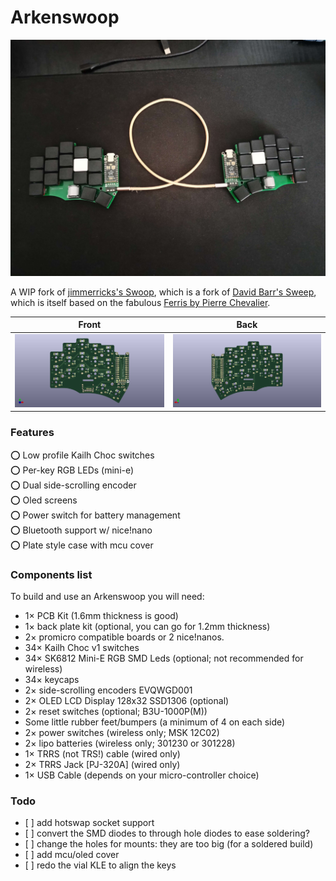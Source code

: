 # Arkenswoop

![Fully assembled Arkenswoop](images/build/full_build.jpg)

A WIP fork of [jimmerricks's Swoop](https://github.com/jimmerricks/swoop), which is a fork of [David Barr's Sweep](https://github.com/davidphilipbarr/Sweep), which is itself based on the fabulous [Ferris by Pierre Chevalier](https://github.com/pierrechevalier83/ferris).

| Front | Back |
| :---: | :---: |
| ![front](/images/exports/arkenswoop/front.png) | ![back](/images/exports/arkenswoop/back.png) |

### Features

⭕ Low profile Kailh Choc switches  
⭕ Per-key RGB LEDs (mini-e)  
⭕ Dual side-scrolling encoder  
⭕ Oled screens  
⭕ Power switch for battery management  
⭕ Bluetooth support w/ nice!nano  
⭕ Plate style case with mcu cover

### Components list

To build and use an Arkenswoop you will need:

* 1× PCB Kit (1.6mm thickness is good)
* 1× back plate kit (optional, you can go for 1.2mm thickness)
* 2× promicro compatible boards or 2 nice!nanos.
* 34× Kailh Choc v1 switches
* 34× SK6812 Mini-E RGB SMD Leds (optional; not recommended for wireless)
* 34× keycaps
* 2× side-scrolling encoders EVQWGD001
* 2× OLED LCD Display 128x32 SSD1306 (optional)
* 2× reset switches (optional; B3U-1000P(M))
* Some little rubber feet/bumpers (a minimum of 4 on each side)
* 2× power switches (wireless only; MSK 12C02)
* 2× lipo batteries (wireless only; 301230 or 301228)
* 1× TRRS (not TRS!) cable (wired only)
* 2× TRRS Jack [PJ-320A] (wired only)
* 1× USB Cable (depends on your micro-controller choice)

### Todo

- [ ] add hotswap socket support
- [ ] convert the SMD diodes to through hole diodes to ease soldering?
- [ ] change the holes for mounts: they are too big (for a soldered build)
- [ ] add mcu/oled cover
- [ ] redo the vial KLE to align the keys
